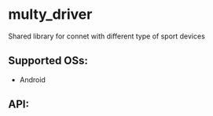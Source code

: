 # multy_driver
Shared library for connet with different type of sport devices
## Supported OSs:
- Android
## API:
